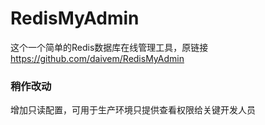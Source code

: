 
# RedisMyAdmin
这个一个简单的Redis数据库在线管理工具，原链接 https://github.com/daivem/RedisMyAdmin

### 稍作改动
增加只读配置，可用于生产环境只提供查看权限给关键开发人员
